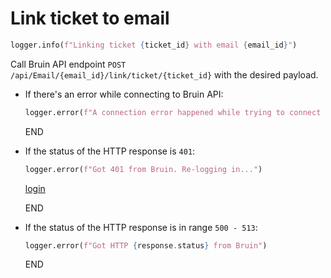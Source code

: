 # Link ticket to email

```python
logger.info(f"Linking ticket {ticket_id} with email {email_id}")
```

Call Bruin API endpoint `POST /api/Email/{email_id}/link/ticket/{ticket_id}` with the desired payload.

* If there's an error while connecting to Bruin API:
  ```python
  logger.error(f"A connection error happened while trying to connect to Bruin API -> {e}")
  ```
  END

* If the status of the HTTP response is `401`:
    ```python
    logger.error(f"Got 401 from Bruin. Re-logging in...")
    ```
    [login](../../clients/bruin_client/login.md)

    END

* If the status of the HTTP response is in range `500 - 513`:
  ```python
  logger.error(f"Got HTTP {response.status} from Bruin")
  ```
  END